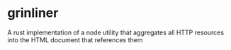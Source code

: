 # grinliner
A rust implementation of a node utility that aggregates all HTTP resources into the HTML document that references them
